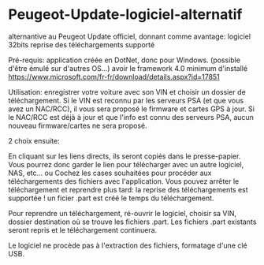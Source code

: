 # Peugeot-Update-logiciel-alternatif

alternantive au Peugeot Update officiel, donnant comme avantage:
logiciel 32bits
reprise des téléchargements supporté

Pré-requis:
application créée en DotNet, donc pour Windows. (possible d'être émulé sur d'autres OS...)
avoir le framework 4.0 minimum d'installé
https://www.microsoft.com/fr-fr/download/details.aspx?id=17851

Utilisation:
enregistrer votre voiture avec son VIN et choisir un dossier de téléchargement.
Si le VIN est reconnu par les serveurs PSA (et que vous avez un NAC/RCC), il vous sera proposé le firmware et cartes GPS à jour.
Si le NAC/RCC est déjà à jour et que l'info est connu des serveurs PSA, aucun nouveau firmware/cartes ne sera proposé.

2 choix ensuite:

En cliquant sur les liens directs, ils seront copiés dans le presse-papier.
Vous pourrez donc garder le lien pour télécharger avec un autre logiciel, NAS, etc...
ou
Cochez les cases souhaitées pour procéder aux téléchargements des fichiers avec l'application.
Vous pouvez arrêter le téléchargement et reprendre plus tard: la reprise des téléchargements est supportée !
un ficier .part est créé le temps du téléchargement.

Pour reprendre un téléchargement, ré-ouvrir le logiciel, choisir sa VIN, dossier destination où se trouve les fichiers .part.
Les fichiers .part existants seront repris et le téléchargement continuera.

Le logiciel ne procède pas à l'extraction des fichiers, formatage d'une clé USB.
